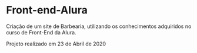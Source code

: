 # Front-end-Alura
Criação de um site de Barbearia, utilizando os conhecimentos adquiridos no curso de Front-End da Alura.

 Projeto realizado em 23 de Abril de 2020 
